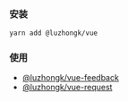 ### 安装

```bash
yarn add @luzhongk/vue
```

### 使用

- [@luzhongk/vue-feedback](./feedback)
- [@luzhongk/vue-request](./request)
